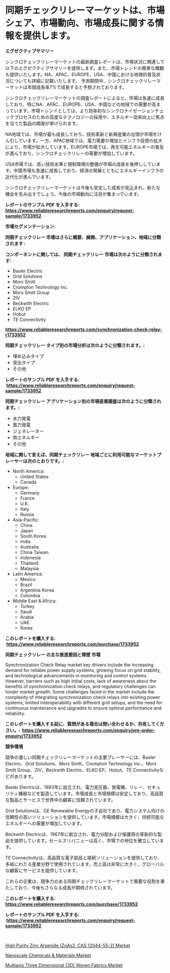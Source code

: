 <p><h1>同期チェックリレーマーケットは、市場シェア、市場動向、市場成長に関する情報を提供します。</h1></p><p><strong>エグゼクティブサマリー</strong></p>
<p><p>シンクロチェックリレーマーケットの最新調査レポートは、市場状況に関連して以下のエグゼクティブサマリーを提供します。また、市場トレンドの簡単な概観も提供いたします。NA、APAC、EUROPE、USA、中国における地理的普及状況についても詳細に記載いたします。 予測期間中、シンクロチェックリレーマーケットは年間成長率7%で成長すると予想されております。</p><p>シンクロチェックリレーマーケットの調査レポートによると、市場は急速に成長しており、特にNA、APAC、EUROPE、USA、中国などの地域での需要が高まっています。市場トレンドとしては、より効率的なシンクロナイゼーションチェックプロセスのための高度なテクノロジーの採用や、エネルギー効率向上に焦点を当てた製品の開発が挙げられます。</p><p>NA地域では、市場が最も成長しており、技術革新と新興産業の台頭が市場をけん引しています。一方、APAC地域では、電力需要の増加とインフラ投資の拡大により、市場が拡大しています。EUROPE市場では、再生可能エネルギーの普及が進んでおり、シンクロチェックリレーの需要が増加しています。</p><p>USA市場では、高い技術水準と規制環境の整備が市場の成長を後押ししています。中国市場も急速に成長しており、経済の発展とともにエネルギーインフラの近代化が進んでいます。</p><p>シンクロチェックリレーマーケットは今後も安定した成長が見込まれ、新たな機会を生み出すでしょう。今後の市場動向に注目が集まっています。</p></p>
<p><strong>レポートのサンプル PDF を入手する: <a href="https://www.reliableresearchreports.com/enquiry/request-sample/1733952">https://www.reliableresearchreports.com/enquiry/request-sample/1733952</a></strong></p>
<p><strong>市場セグメンテーション:</strong></p>
<p><strong> 同期チェックリレー 市場はさらに概要、展開、アプリケーション、地域に分類されます :</strong></p>
<p><strong>コンポーネントに関しては、 同期チェックリレー 市場は次のように分類されます: &nbsp;</strong></p>
<p><ul><li>Basler Electric</li><li>Grid Solutions</li><li>Mors Smitt</li><li>Crompton Technology Inc.</li><li>Mors Smitt Group</li><li>ZIV</li><li>Beckwith Electric</li><li>ELKO EP</li><li>Hobut</li><li>TE Connectivity</li></ul></p>
<p><strong><a href="https://www.reliableresearchreports.com/synchronization-check-relay-r1733952">https://www.reliableresearchreports.com/synchronization-check-relay-r1733952</a></strong></p>
<p><strong> 同期チェックリレー タイプ別の市場分析は次のように分類されます。:</strong></p>
<p><ul><li>埋め込みタイプ</li><li>突出タイプ</li><li>その他</li></ul></p>
<p><strong>レポートのサンプル PDF を入手する: &nbsp;<a href="https://www.reliableresearchreports.com/enquiry/request-sample/1733952">https://www.reliableresearchreports.com/enquiry/request-sample/1733952</a></strong></p>
<p><strong> 同期チェックリレー アプリケーション別の市場産業調査は次のように分類されます。:</strong></p>
<p><ul><li>水力発電</li><li>風力発電</li><li>ジェネレーター</li><li>熱エネルギー</li><li>その他</li></ul></p>
<p><strong>地域に関して言えば、同期チェックリレー 地域ごとに利用可能なマーケットプレーヤーは次のとおりです。:</strong></p>
<p><ul>
    <li>
        North America:
        <ul>
            <li>United States</li>
            <li>Canada</li>
        </ul>
    </li>
    <li>
        Europe:
        <ul>
            <li>Germany</li>
            <li>France</li>
            <li>U.K.</li>
            <li>Italy</li>
            <li>Russia</li>
        </ul>
    </li>
    <li>
        Asia-Pacific:
        <ul>
            <li>China</li>
            <li>Japan</li>
            <li>South Korea</li>
            <li>India</li>
            <li>Australia</li>
            <li>China Taiwan</li>
            <li>Indonesia</li>
            <li>Thailand</li>
            <li>Malaysia</li>
        </ul>
    </li>
    <li>
        Latin America:
        <ul>
            <li>Mexico</li>
            <li>Brazil</li>
            <li>Argentina Korea</li>
            <li>Colombia</li>
        </ul>
    </li>
    <li>
        Middle East & Africa:
        <ul>
            <li>Turkey</li>
            <li>Saudi</li>
            <li>Arabia</li>
            <li>UAE</li>
            <li>Korea</li>
        </ul>
    </li>
    </ul></p>
<p><strong>このレポートを購入する: &nbsp;<a href="https://www.reliableresearchreports.com/purchase/1733952">https://www.reliableresearchreports.com/purchase/1733952</a></strong></p>
<p><strong>同期チェックリレー の主な推進要因と障壁 市場</strong></p>
<p><p>Synchronization Check Relay market key drivers include the increasing demand for reliable power supply systems, growing focus on grid stability, and technological advancements in monitoring and control systems. However, barriers such as high initial costs, lack of awareness about the benefits of synchronization check relays, and regulatory challenges can hinder market growth. Some challenges faced in the market include the complexity of integrating synchronization check relays into existing power systems, limited interoperability with different grid setups, and the need for continuous maintenance and upgrades to ensure optimal performance and reliability.</p></p>
<p><strong>このレポートを購入する前に、質問がある場合は問い合わせるか、共有してください。:&nbsp; <a href="https://www.reliableresearchreports.com/enquiry/pre-order-enquiry/1733952">https://www.reliableresearchreports.com/enquiry/pre-order-enquiry/1733952</a></strong></p>
<p><strong>競争環境</strong></p>
<p><p>競争の激しい同期チェックリレーマーケットの主要プレーヤーには、Basler Electric、Grid Solutions、Mors Smitt、Crompton Technology Inc.、Mors Smitt Group、ZIV、Beckwith Electric、ELKO EP、Hobut、TE Connectivityなどがあります。</p><p>Basler Electricは、1893年に設立され、電力変圧器、発電機、リレー、セキュリティ機器などを製造しています。市場成長と市場規模は安定しており、高品質な製品とサービスで世界中の顧客に信頼されています。</p><p>Grid Solutionsは、GE Renewable Energyの子会社であり、電力システム向けの信頼性の高いソリューションを提供しています。市場規模は大きく、持続可能なエネルギーへの需要が増加しています。</p><p>Beckwith Electricは、1967年に創立され、電力分配および保護用の革新的な製品を提供しています。セールスリバニューは高く、市場での地位を確立しています。</p><p>TE Connectivityは、高品質な電子部品と接続ソリューションを提供しており、多岐にわたる産業分野で使用されています。売上高は非常に大きく、グローバルな顧客にサービスを提供しています。</p><p>これらの企業は、競争力のある同期チェックリレーマーケットで重要な役割を果たしており、今後もさらなる成長が期待されています。</p></p>
<p><strong>このレポートを購入する: &nbsp; <a href="https://www.reliableresearchreports.com/purchase/1733952">https://www.reliableresearchreports.com/purchase/1733952</a></strong></p>
<p><strong>レポートのサンプル PDF を入手する: &nbsp;<a href="https://www.reliableresearchreports.com/enquiry/request-sample/1733952">https://www.reliableresearchreports.com/enquiry/request-sample/1733952</a></strong><strong></strong></p>
<p>&nbsp;</p>
<p><p><a href="https://www.linkedin.com/pulse/high-purity-zinc-arsenide-znas2-cas-12044-55-2-market-gbase?trackingId=dBtBGbPDq6atDMQZuDEMww%3D%3D">High Purity Zinc Arsenide (ZnAs2, CAS 12044-55-2) Market</a></p><p><a href="https://www.linkedin.com/pulse/nanoscale-chemicals-amp-materials-market-size-reflecting-mzile?trackingId=qttB78e6qV1Fi5xbR9akug%3D%3D">Nanoscale Chemicals & Materials Market</a></p><p><a href="https://www.linkedin.com/pulse/multiaxis-three-dimensional-3d-woven-fabrics-market-analysis-r9bpe?trackingId=v4XvtUPCRL3IKubBzfP%2Bcg%3D%3D">Multiaxis Three Dimensional (3D) Woven Fabrics Market</a></p></p>
